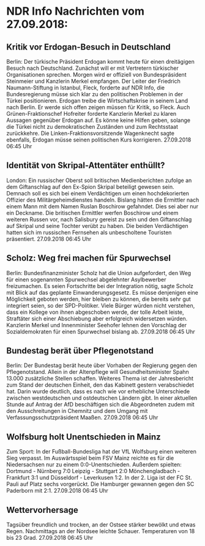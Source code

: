# NDR Info Nachrichten vom 27.09.2018:


## Kritik vor Erdogan-Besuch in Deutschland
Berlin: Der türkische Präsident Erdogan kommt heute für einen dreitägigen Besuch nach Deutschland. Zunächst will er mit Vertretern türkischer Organisationen sprechen. Morgen wird er offiziell von Bundespräsident Steinmeier und Kanzlerin Merkel empfangen. Der Leiter der Friedrich Naumann-Stiftung in Istanbul, Fleck, forderte auf NDR Info, die Bundesregierung müsse sich klar zu den politischen Problemen in der Türkei positionieren. Erdogan treibe die Wirtschaftskrise in seinem Land nach Berlin. Er werde sich offen zeigen müssen für Kritik, so Fleck. Auch Grünen-Fraktionschef Hofreiter forderte Kanzlerin Merkel zu klaren Aussagen gegenüber Erdogan auf. Es könne keine Hilfen geben, solange die Türkei nicht zu demokratischen Zuständen und zum Rechtsstaat zurückkehre. Die Linken-Fraktionsvorsitzende Wagenknecht sagte ebenfalls, Erdogan müsse seinen politischen Kurs korrigieren. 27.09.2018 06:45 Uhr 

## Identität von Skripal-Attentäter enthüllt?
London: Ein russischer Oberst soll britischen Medienberichten zufolge an dem Giftanschlag auf den Ex-Spion Skripal beteiligt gewesen sein. Demnach soll es sich bei einem Verdächtigen um einen hochdekorierten Offizier des Militärgeheimdienstes handeln. Bislang hätten die Ermittler nach einem Mann mit dem Namen Ruslan Boschirow gefahndet. Dies sei aber nur ein Deckname. Die britischen Ermittler werfen Boschirow und einem weiteren Russen vor, nach Salisbury gereist zu sein und den Giftanschlag  auf Skripal und seine Tochter verübt zu haben. Die beiden Verdächtigen hatten sich im russischen Fernsehen als unbescholtene Touristen präsentiert. 27.09.2018 06:45 Uhr 

## Scholz: Weg frei machen für Spurwechsel
Berlin: Bundesfinanzminister Scholz hat die Union aufgefordert, den Weg für einen sogenannten Spurwechsel abgelehnter Asylbewerber freizumachen. Es seien Fortschritte bei der Integration nötig, sagte Scholz mit Blick auf das geplante Einwanderungsgesetz. Es müsse denjenigen eine Möglichkeit geboten werden, hier bleiben zu können, die bereits sehr gut integriert seien, so der SPD-Politiker. Viele Bürger würden nicht verstehen, dass ein Kollege von ihnen abgeschoben werde, der tolle Arbeit leiste, Straftäter sich einer Abschiebung aber erfolgreich widersetzen würden. Kanzlerin Merkel und Innenminister Seehofer lehnen den Vorschlag der Sozialdemokraten für einen Spurwechsel bislang ab. 27.09.2018 06:45 Uhr 

## Bundestag berät über Pflegenotstand
Berlin: Der Bundestag berät heute über Vorhaben der Regierung gegen den Pflegenotstand. Allein in der Altenpflege will Gesundheitsminister Spahn 13.000 zusätzliche Stellen schaffen. Weiteres Thema ist der Jahresbericht zum Stand der deutschen Einheit, den das Kabinett gestern verabschiedet hat. Darin wurde deutlich, dass es nach wie vor erhebliche  Unterschiede zwischen westdeutschen und ostdeutschen Ländern gibt. In einer aktuellen Stunde auf Antrag der AfD beschäftigen sich die Abgeordneten zudem mit den Ausschreitungen in Chemnitz und dem Umgang mit Verfassungsschutzpräsident Maaßen. 27.09.2018 06:45 Uhr 

## Wolfsburg holt Unentschieden in Mainz
Zum Sport: In der Fußball-Bundesliga hat der VfL Wolfsburg einen weiteren Sieg verpasst. Im Auswärtsspiel beim FSV Mainz reichte es für die Niedersachsen nur zu einem 0:0-Unentschieden. Außerdem spielten:
Dortmund - Nürnberg  7:0
Leipzig - Stuttgart 2:0
Mönchengladbach - Frankfurt 3:1
und
Düsseldorf - Leverkusen  1:2. In der 2. Liga ist der FC St. Pauli auf Platz sechs vorgerückt. Die Hamburger gewannen gegen den SC Paderborn mit 2:1. 27.09.2018 06:45 Uhr 

## Wettervorhersage
Tagsüber freundlich und trocken, an der Ostsee stärker bewölkt und etwas Regen. Nachmittags an der Nordsee leichte Schauer. Temperaturen von 18 bis 23 Grad. 27.09.2018 06:45 Uhr 
